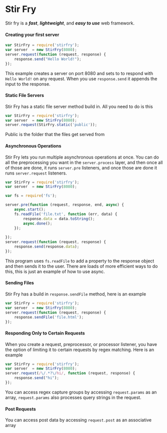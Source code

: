 # Stir Fry #
Stir fry is a ___fast___, ___lightweight___, and ___easy to use___ web framework.
#### Creating your first server ##
```javascript
var StirFry = require('stirfry');
var server  = new StirFry(8080);
server.request(function (request, response) {
    response.send("Hello World!");
});
```
This example creates a server on port 8080 and sets to to respond with `Hello World!` on any request. When you use `response.send` it appends the input to the response.
#### Static File Servers ##
Stir Fry has a static file server method build in. All you need to do is this
```javascript
var StirFry = require('stirfry');
var server  = new StirFry(8080);
server.request(StirFry.static('public'));
```
Public is the folder that the files get served from

#### Asynchronous Operations ##
Stir Fry lets you run multiple asynchronous operations at once. You can do all the preprocessing you want in the `server.process` layer, and then once all of those are done, it runs `server.pre` listeners, and once those are done it runs `server.request` listeners.
```javascript
var StirFry = require('stirfry');
var server  = new StirFry(8080);

var fs = require('fs');

server.pre(function (request, response, end, async) {
    async.start();
    fs.readFile('file.txt', function (err, data) {
        response.data = data.toString();
        async.done();
    });
    
});
server.request(function (request, response) {
    response.send(response.data);
});
```
This program uses `fs.readFile` to add a property to the response object and then sends it to the user. There are loads of more efficient ways to do this, this is just an example of how to use async.

#### Sending Files ##
Stir Fry has a build in `response.sendFile` method, here is an example
```javascript
var StirFry = require('stirfry');
var server  = new StirFry(8080);
server.request(function (request, response) {
    response.sendFile('file.html');
});
```
#### Responding Only to Certain Requests ##
When you create a request, preprocessor, or processor listener, you have the option of limiting it to certain requests by regex matching. Here is an example
```javascript
var StirFry = require('stirfry');
var server  = new StirFry(8080);
server.request(/\/.*?\/hi/, function (request, response) {
    response.send("hi");
});
```
You can access regex capture groups by accessing `request.params` as an array, `request.params` also processes query strings in the request.

#### Post Requests ##
You can access post data by accessing `request.post` as an associative array
